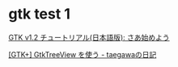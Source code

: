 # gtk test 1

[GTK v1.2 チュートリアル(日本語版): さあ始めよう](http://www.kitanet.ne.jp/~asler/linux/gtk/ja/gtk_tut_ja-2.html)

[[GTK+] GtkTreeView を使う - taegawaの日記](http://d.hatena.ne.jp/taegawa/20101204/1291458025)

